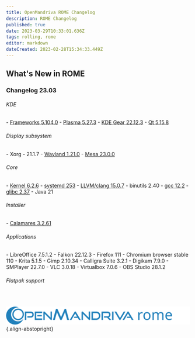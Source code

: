 ```yaml
---
title: OpenMandriva ROME Changelog
description: ROME Changelog
published: true
date: 2023-03-29T10:33:01.636Z
tags: rolling, rome
editor: markdown
dateCreated: 2023-02-28T15:34:33.449Z
---
```


## What's New in ROME
### Changelog 23.03

###### KDE
\- [Frameworks 5.104.0](https://kde.org/announcements/frameworks/5/5.104.0)
\- [Plasma 5.27.3](https://kde.org/announcements/plasma/5/5.27.3)
\- [KDE Gear 22.12.3](https://kde.org/announcements/gear/22.12.3)
\- [Qt 5.15.8](https://www.qt.io)
<br>

###### Display subsystem
\- Xorg - 21.1.7
\- [Wayland 1.21.0](https://wayland.freedesktop.org/releases.html)
\- [Mesa 23.0.0](http://www.mesa3d.org/)
<br>

###### Core
\- [Kernel 6.2.6](https://www.kernel.org/)
\- [systemd 253](https://www.freedesktop.org/wiki/Software/systemd/)
\- [LLVM/clang 15.0.7](http://llvm.org/)
\- binutils 2.40
\- [gcc 12.2](https://gcc.gnu.org/)
\- [glibc 2.37](http://www.gnu.org/software/libc/)
\- Java 21
<br>

###### Installer
\- [Calamares 3.2.61](https://calamares.io)
<br>

###### Applications
\- LibreOffice 7.5.1.2
\- Falkon 22.12.3
\- Firefox 111
\- Chromium browser stable 110
\- Krita 5.1.5
\- Gimp 2.10.34
\- Calligra Suite 3.2.1
\- Digikam 7.9.0
\- SMPlayer 22.7.0
\- VLC 3.0.18
\- Virtualbox 7.0.6
\- OBS Studio 28.1.2
<br>

###### Flatpak support
<br>

![header-tr-omrome.svg](/assets/header-tr-omrome.svg){.align-abstopright}